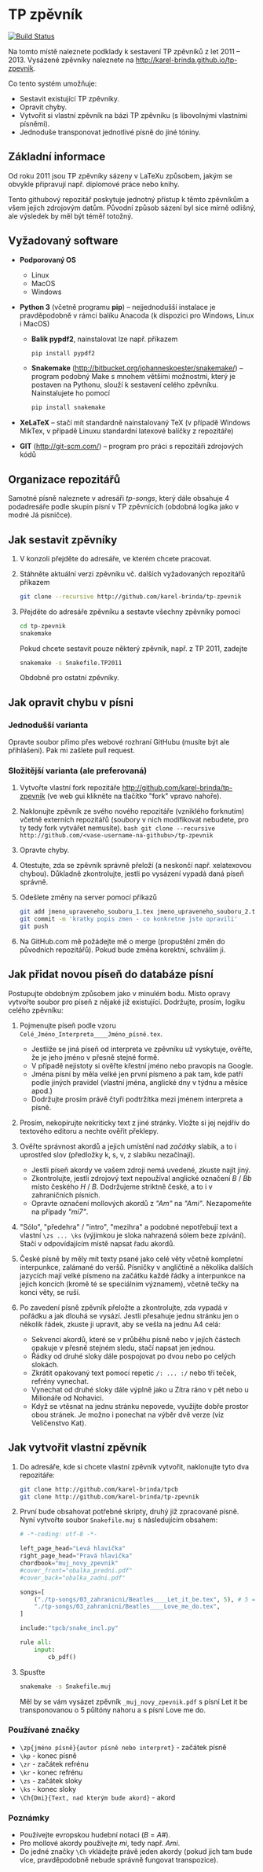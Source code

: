 # TP zpěvník
[![Build Status](https://travis-ci.org/karel-brinda/tp-zpevnik.svg?branch=master)](https://travis-ci.org/karel-brinda/tp-zpevnik)

Na tomto místě naleznete podklady k sestavení TP zpěvníků z let 2011 – 2013. Vysázené zpěvníky naleznete na http://karel-brinda.github.io/tp-zpevnik.

Co tento systém umožňuje:
*	Sestavit existující TP zpěvníky.
*	Opravit chyby.
*	Vytvořit si vlastní zpěvník na bázi TP zpěvníku (s libovolnými vlastními písněmi).
*	Jednoduše transponovat jednotlivé písně do jiné tóniny.

## Základní informace

Od roku 2011 jsou TP zpěvníky sázeny v LaTeXu způsobem, jakým se obvykle připravují např. diplomové práce nebo knihy.

Tento githubový repozitář poskytuje jednotný přístup k těmto zpěvníkům a všem jejich zdrojovým datům. Původní způsob sázení byl sice mírně odlišný, ale výsledek by měl být téměř totožný.

## Vyžadovaný software

* **Podporovaný OS**
	* Linux
	* MacOS
	* Windows
* **Python 3** (včetně programu **pip**) – nejjednodušší instalace je pravděpodobně v rámci balíku Anacoda (k dispozici pro Windows, Linux i MacOS)
	* **Balík pypdf2**, nainstalovat lze např. příkazem

		```bash
		pip install pypdf2
		```

	* **Snakemake** (http://bitbucket.org/johanneskoester/snakemake/) – program podobný Make s mnohem většími možnostmi, který je postaven na Pythonu, slouží k sestavení celého zpěvníku. Nainstalujete ho pomocí

		```bash
		pip install snakemake
		```

*	**XeLaTeX** – stačí mít standardně nainstalovaný TeX (v případě Windows MikTex, v případě Linuxu standardní latexové balíčky z repozitáře)
*	**GIT** (http://git-scm.com/) – program pro práci s repozitáři zdrojových kódů

## Organizace repozitářů

Samotné písně naleznete v adresáři *tp-songs*, který dále obsahuje 4 podadresáře podle skupin písní v TP zpěvnících (obdobná logika jako v modré Já písničce).

## Jak sestavit zpěvníky

1.	V konzoli přejděte do adresáře, ve kterém chcete pracovat.
2.	Stáhněte aktuální verzi zpěvníku vč. dalších vyžadovaných repozitářů příkazem
	```bash
	git clone --recursive http://github.com/karel-brinda/tp-zpevnik
	```
	
3.	Přejděte do adresáře zpěvníku a sestavte všechny zpěvníky pomocí
	```bash
	cd tp-zpevnik
	snakemake
	```

	Pokud chcete sestavit pouze některý zpěvník, např. z TP 2011, zadejte
	```bash
	snakemake -s Snakefile.TP2011
	```

	Obdobně pro ostatní zpěvníky.

## Jak opravit chybu v písni

### Jednodušší varianta

Opravte soubor přímo přes webové rozhraní GitHubu (musíte být ale přihlášeni). Pak mi zašlete pull request.

### Složitější varianta (ale preferovaná)

1.	Vytvořte vlastní fork repozitáře http://github.com/karel-brinda/tp-zpevnik (ve web gui klikněte na tlačítko "fork" vpravo nahoře).
2.	Naklonujte zpěvník ze svého nového repozitáře (vzniklého forknutím) včetně externích repozitářů (soubory v nich modifikovat nebudete, pro ty tedy fork vytvářet nemusíte).
        ```bash
        git clone --recursive http://github.com/<vase-username-na-githubu>/tp-zpevnik
        ```
3.	Opravte chyby.
4.	Otestujte, zda se zpěvník správně přeloží (a neskončí např. xelatexovou chybou). Důkladně zkontrolujte, jestli po vysázení vypadá daná píseň správně.
5.	Odešlete změny na server pomocí příkazů
	```bash
	git add jmeno_upraveneho_souboru_1.tex jmeno_upraveneho_souboru_2.tex
	git commit -m 'kratky popis zmen - co konkretne jste opravili'
	git push
	```

6.	Na GitHub.com mě požádejte mě o merge (propuštění změn do původních repozitářů). Pokud bude změna korektní, schválím ji.

## Jak přidat novou píseň do databáze písní

Postupujte obdobným způsobem jako v minulém bodu. Místo opravy vytvořte soubor pro píseň z nějaké již existující.
Dodržujte, prosím, logiku celého zpěvníku:

1.	Pojmenujte píseň podle vzoru `Celé_Jméno_Interpreta____Jméno_písně.tex`.
	*	Jestliže se jiná píseň od interpreta ve zpěvníku už vyskytuje, ověřte, že je jeho jméno v přesně stejné formě.
	*	V případě nejistoty si ověřte křestní jméno nebo pravopis na Google.
	*	Jména písní by měla velké jen první písmeno a pak tam, kde patří podle jiných pravidel (vlastní jména, anglické dny v týdnu a měsíce apod.)
	*	Dodržujte prosím právě čtyři podtržítka mezi jménem interpreta a písně.

2.	Prosím, nekopírujte nekriticky text z jiné stránky. Vložte si jej nejdřív do textového editoru a nechte ověřit překlepy.

3.	Ověřte správnost akordů a jejich umístění nad *začátky* slabik, a to i uprostřed slov (předložky k, s, v, z slabiku nezačínají).
	*	Jestli píseň akordy ve vašem zdroji nemá uvedené, zkuste najít jiný.
	*	Zkontrolujte, jestli zdrojový text nepoužíval anglické označení *B* / *Bb* místo českého *H* / *B*. Dodržujeme striktně české, a to i v zahraničních písních.
	*	Opravte označení mollových akordů z *"Am"* na *"Ami"*. Nezapomeňte na případy *"mi7"*.

4.	"Sólo", "předehra" / "intro", "mezihra" a podobné nepotřebují text a vlastní `\zs ... \ks` (výjimkou je sloka nahrazená sólem beze zpívání). Stačí v odpovídajícím místě napsat řadu akordů.

5.	České písně by měly mít texty psané jako celé věty včetně kompletní interpunkce, zalámané do veršů. Písničky v angličtině a několika dalších jazycích mají velké písmeno na začátku každé řádky a interpunkce na jejich koncích (kromě té se speciálním významem), včetně tečky na konci věty, se ruší.

6.	Po zavedení písně zpěvník přeložte a zkontrolujte, zda vypadá v pořádku a jak dlouhá se vysází. Jestli přesahuje jednu stránku jen o několik řádek, zkuste ji upravit, aby se vešla na jednu A4 celá:
	*	Sekvenci akordů, které se v průběhu písně nebo v jejích částech opakuje v přesně stejném sledu, stačí napsat jen jednou.
	*	Řádky od druhé sloky dále pospojovat po dvou nebo po celých slokách.
	*	Zkrátit opakovaný text pomocí repetic `/: ... :/` nebo tří teček, refrény vynechat.
	*	Vynechat od druhé sloky dále výplně jako u Zítra ráno v pět nebo u Milionáře od Nohavici.
	*	Když se vtěsnat na jednu stránku nepovede, využijte dobře prostor obou stránek. Je možno i ponechat na výběr dvě verze (viz Veličenstvo Kat).

## Jak vytvořit vlastní zpěvník

1.	Do adresáře, kde si chcete vlastní zpěvník vytvořit, naklonujte tyto dva repozitáře:
	```bash
	git clone http://github.com/karel-brinda/tpcb
	git clone http://github.com/karel-brinda/tp-zpevnik
	```

2.	První bude obsahovat potřebné skripty, druhý již zpracované písně. Nyní vytvořte soubor `Snakefile.muj` s následujícím obsahem:
	```python
	# -*-coding: utf-8 -*-
	
	left_page_head="Levá hlavička"
	right_page_head="Pravá hlavička"
	chordbook="muj_novy_zpevnik"
	#cover_front="obalka_predni.pdf"
	#cover_back="obalka_zadni.pdf"
	
	songs=[
		("./tp-songs/03_zahranicni/Beatles____Let_it_be.tex", 5), # 5 = transpozice o 5 půltónů nahoru
		"./tp-songs/03_zahranicni/Beatles____Love_me_do.tex",
	]

	include:"tpcb/snake_incl.py"

	rule all:
		input:
			cb_pdf()
	```	
	
3.	Spusťte
	```bash
	snakemake -s Snakefile.muj
	```

	Měl by se vám vysázet zpěvník `_muj_novy_zpevnik.pdf` s písní Let it be transponovanou o 5 půltóny nahoru a s písní Love me do.

### Používané značky

* ```\zp{jméno písně}{autor písně nebo interpret}``` - začátek písně
* ```\kp``` - konec písně
* ```\zr``` - začátek refrénu
* ```\kr``` - konec refrénu
* ```\zs``` - začátek sloky
* ```\ks``` - konec sloky
* ```\Ch{Dmi}{Text, nad kterým bude akord}``` - akord

### Poznámky

* Používejte evropskou hudební notaci (*B* = *A#*).
* Pro mollové akordy používejte *mi*, tedy např. *Ami*.
* Do jedné značky ```\Ch``` vkládejte právě jeden akordy (pokud jich tam bude více, pravděpodobně nebude správně fungovat transpozice).
